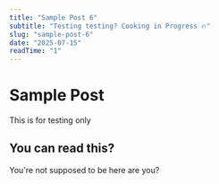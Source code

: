 ```yaml
---
title: "Sample Post 6"
subtitle: "Testing testing? Cooking in Progress 🔥"
slug: "sample-post-6"
date: "2025-07-15"
readTime: "1"
---
```


# Sample Post

This is for testing only

## You can read this?

You're not supposed to be here are you?